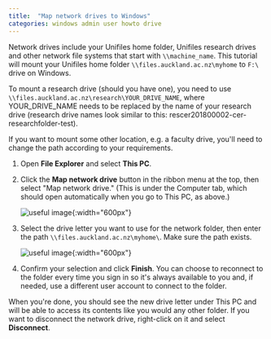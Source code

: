 ```yaml
---
title:  "Map network drives to Windows"
categories: windows admin user howto drive
---
```


Network drives include your Unifiles home folder, Unifiles research drives and other network file systems that start with `\\machine_name`.
This tutorial will mount your Unifiles home folder `\\files.auckland.ac.nz\myhome` to `F:\` drive on Windows.

To mount a research drive (should you have one), you need to use `\\files.auckland.ac.nz\research\YOUR_DRIVE_NAME`, where YOUR_DRIVE_NAME needs to be replaced by the name of your research drive (research drive names look similar to this: rescer201800002-cer-researchfolder-test).

If you want to mount some other location, e.g. a faculty drive, you'll need to change the path according to your requirements.

1. Open **File Explorer** and select **This PC**.

2. Click the **Map network drive** button in the ribbon menu at the top, then select "Map network drive." (This is under the Computer tab, which should open automatically when you go to This PC, as above.)

    ![useful image](../assets/doc/map-drive-windows/screenshot1.png){:width="600px"}

3. Select the drive letter you want to use for the network folder, then enter the path `\\files.auckland.ac.nz\myhome\`. Make sure the path exists.

    ![useful image](../assets/doc/map-drive-windows/screenshot2.png){:width="600px"}

4. Confirm your selection and click **Finish**. You can choose to reconnect to the folder every time you sign in so it's always available to you and, if needed, use a different user account to connect to the folder.

When you're done, you should see the new drive letter under This PC and will be able to access its contents like you would any other folder. If you want to disconnect the network drive, right-click on it and select **Disconnect**.
